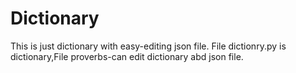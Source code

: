 # Dictionary
This is just dictionary with easy-editing json file.
File dictionry.py is dictionary,File proverbs-can edit dictionary abd json file.
